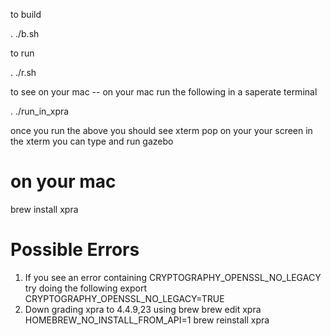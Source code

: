 
to build

. ./b.sh

to run

. ./r.sh

to see on your mac -- on your mac run the following in a saperate terminal

. ./run_in_xpra

once you run the above you should see xterm pop on your your screen
in the xterm you can type and run gazebo

# on your mac

brew install xpra 

# Possible Errors
1. If you see an error containing CRYPTOGRAPHY_OPENSSL_NO_LEGACY try doing the following
    export CRYPTOGRAPHY_OPENSSL_NO_LEGACY=TRUE
2. Down grading xpra to 4.4.9,23 using brew
    brew edit xpra
    HOMEBREW_NO_INSTALL_FROM_API=1 brew reinstall xpra
